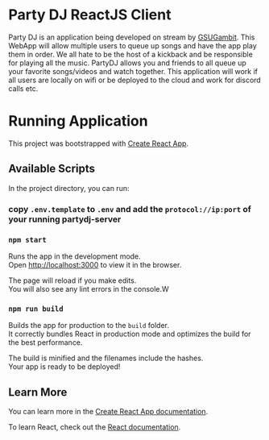 # Party DJ ReactJS Client

Party DJ is an application being developed on stream by [GSUGambit](https://twitch.tv/GSUGambitCodes). This WebApp will
allow multiple users to queue up songs and have the app play them in order. We all hate to be the host of a kickback and be
responsible for playing all the music. PartyDJ allows you and friends to all queue up your favorite songs/videos and watch together.
This application will work if all users are locally on wifi or be deployed to the cloud and work for discord calls etc.

# Running Application

This project was bootstrapped with [Create React App](https://github.com/facebook/create-react-app).

## Available Scripts

In the project directory, you can run:

### copy `.env.template` to `.env` and add the `protocol://ip:port` of your running partydj-server

### `npm start`

Runs the app in the development mode.\
Open [http://localhost:3000](http://localhost:3000) to view it in the browser.

The page will reload if you make edits.\
You will also see any lint errors in the console.W

### `npm run build`

Builds the app for production to the `build` folder.\
It correctly bundles React in production mode and optimizes the build for the best performance.

The build is minified and the filenames include the hashes.\
Your app is ready to be deployed!

## Learn More

You can learn more in the [Create React App documentation](https://facebook.github.io/create-react-app/docs/getting-started).

To learn React, check out the [React documentation](https://reactjs.org/).
